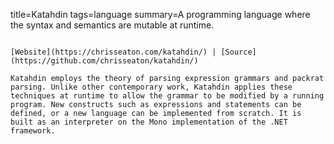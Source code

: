 title=Katahdin
tags=language
summary=A programming language where the syntax and semantics are mutable at runtime.
~~~~~~

[Website](https://chrisseaton.com/katahdin/) | [Source](https://github.com/chrisseaton/katahdin/)

Katahdin employs the theory of parsing expression grammars and packrat parsing. Unlike other contemporary work, Katahdin applies these techniques at runtime to allow the grammar to be modified by a running program. New constructs such as expressions and statements can be defined, or a new language can be implemented from scratch. It is built as an interpreter on the Mono implementation of the .NET framework.

